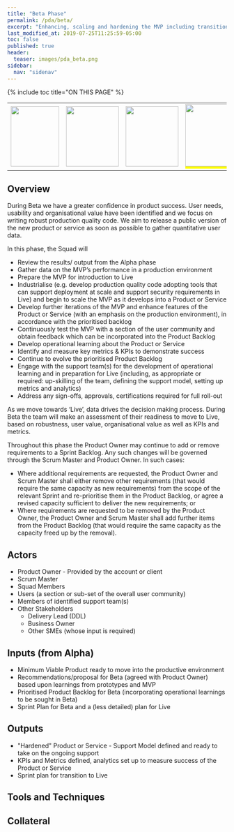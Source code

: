```yaml
---
title: "Beta Phase"
permalink: /pda/beta/
excerpt: "Enhancing, scaling and hardening the MVP including transitioning to the required operating model"
last_modified_at: 2019-07-25T11:25:59-05:00
toc: false
published: true
header:
  teaser: images/pda_beta.png
sidebar:
  nav: "sidenav"
---
```

{% include toc title="ON THIS PAGE" %}

<table>
  <tr>
    <td><a href="{{ "/pda/prediscovery/" | relative_url}}"> <img src="{{ site.url }}{{ site.baseurl }}/images/pda_pre.png" alt="" style="width:111px;height:138px;"></a></td>
    <td><a href="{{ "/pda/discovery/" | relative_url}}"> <img src="{{ site.url }}{{ site.baseurl }}/images/pda_disc.png" alt="" style="width:121px;height:138px;" ></a></td>
    <td><a href="{{ "/pda/alpha/" | relative_url}}"> <img src="{{ site.url }}{{ site.baseurl }}/images/pda_alpha.png" alt="" style="width:121px;height:138px;" ></a></td>
    <td><img src="{{ site.url }}{{ site.baseurl }}/images/pda_beta.png" alt="" style="width:121px;height:143px;border-bottom:5px solid yellow" ></td>
    <td><a href="{{ "/pda/live/" | relative_url}}"><img src="{{ site.url }}{{ site.baseurl }}/images/pda_live.png" alt="" style="width:116px;height:138px;" ></a></td>
  </tr>
</table>

## Overview

During Beta we have a greater confidence in product success. User needs, usability and organisational value have been identified and we focus on writing robust production quality code. We aim to release a public version of the new product or service as soon as possible to gather quantitative user data.

In this phase, the Squad will  
- Review the results/ output from the Alpha phase
- Gather data on the MVP’s performance in a production environment
- Prepare the MVP for introduction to Live
- Industrialise (e.g. develop production quality code adopting tools that can support deployment at scale and support security requirements in Live) and begin to scale the MVP as it develops into a Product or Service
- Develop further iterations of the MVP and enhance features of the Product or Service (with an emphasis on the production environment), in accordance with the prioritised backlog
- Continuously test the MVP with a section of the user community and obtain feedback which can be incorporated into the Product Backlog
- Develop operational learning about the Product or Service
- Identify and measure key metrics & KPIs to demonstrate success
- Continue to evolve the prioritised Product Backlog
- Engage with the support team(s) for the development of operational learning and in preparation for Live (including, as appropriate or required: up-skilling of the team, defining the support model, setting up metrics and analytics)
- Address any sign-offs, approvals, certifications required for full roll-out

As we move towards ‘Live’, data drives the decision making process. During Beta the team will make an assessment of their readiness to move to Live, based on robustness, user value, organisational value as well as KPIs and metrics.

Throughout this phase the Product Owner may continue to add or remove requirements to a Sprint Backlog. Any such changes will be governed through the Scrum Master and Product Owner. In such cases:   
- Where additional requirements are requested, the Product Owner and Scrum Master shall either remove other requirements (that would require the same capacity as new requirements) from the scope of the relevant Sprint and re-prioritise them in the Product Backlog, or agree a revised capacity sufficient to deliver the new requirements; or
- Where requirements are requested to be removed by the Product Owner, the Product Owner and Scrum Master shall add further items from the Product Backlog (that would require the same capacity as the capacity freed up by the removal).

## Actors  
- Product Owner - Provided by the account or client
- Scrum Master
- Squad Members
- Users (a section or sub-set of the overall user community)
- Members of identified support team(s)
- Other Stakeholders  
    - Delivery Lead (DDL)  
    - Business Owner   
    - Other SMEs (whose input is required)

## Inputs (from Alpha)   
- Minimum Viable Product ready to move into the productive environment
- Recommendations/proposal for Beta (agreed with Product Owner) based upon learnings from prototypes and MVP
- Prioritised Product Backlog for Beta (incorporating operational learnings to be sought in Beta)
- Sprint Plan for Beta and a (less detailed) plan for Live

## Outputs   
- "Hardened" Product or Service - Support Model defined and ready to take on the ongoing support
- KPIs and Metrics defined, analytics set up to measure success of the Product or Service
- Sprint plan for transition to Live 

## Tools and Techniques

## Collateral
